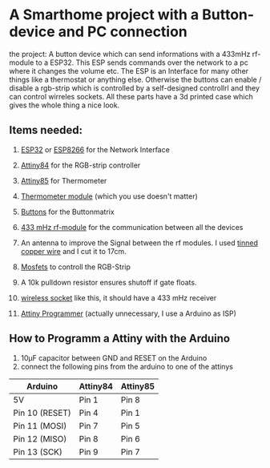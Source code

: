 # A Smarthome project with a Button-device and PC connection

the project: A button device which can send informations with a 433mHz rf-module to a ESP32. This ESP sends commands over the network to a pc where it changes the volume etc. The ESP is an Interface for many other things like a thermostat or anything else. Otherwise the buttons can enable / disable a rgb-strip which is controlled by a self-designed controllrl and they can control wirreles sockets. All these parts have a 3d printed case which gives the whole thing a nice look.


## Items needed:
1. [ESP32](https://www.amazon.de/gp/product/B071P98VTG/ref=ox_sc_act_image_1?smid=A1X7QLRQH87QA3&psc=1) or [ESP8266](https://www.amazon.de/AZDelivery-NodeMCU-ESP8266-ESP-12E-Development/dp/B074Q2WM1Y/ref=sr_1_3?keywords=esp8266&qid=1659355276&s=industrial&sprefix=esp%2Cindustrial%2C109&sr=1-3) for the Network Interface

2. [Attiny84](https://www.reichelt.de/8-bit-attiny-avr-risc-mikrocontroller-8-kb-10-mhz-dip-14-attiny-84v-10-pu-p69889.html?CCOUNTRY=445&LANGUAGE=de&trstct=pos_2&nbc=1&&r=1) for the RGB-strip controller

3. [Attiny85](https://www.reichelt.de/8-bit-attiny-avr-risc-mikrocontroller-8-kb-20-mhz-dip-8-attiny-85-20-pu-p69299.html?&trstct=pos_0&nbc=1) for Thermometer

4. [Thermometer module](https://www.amazon.de/BME280-Feuchte-Temperatur-Atmosph%C3%A4rendruck-Sensor-Modul-mit-IIC-Arduino/dp/B09CYXS3GX/ref=sr_1_4?__mk_de_DE=%C3%85M%C3%85%C5%BD%C3%95%C3%91&keywords=arduino+bme280&qid=1659355731&sr=8-4) (which you use doesn't matter)

5. [Buttons](https://www.amazon.de/gp/product/B07Q1BXV7T/ref=ppx_yo_dt_b_asin_title_o04_s00?ie=UTF8&psc=1) for the Buttonmatrix

6. [433 mHz rf-module](https://www.amazon.de/gp/product/B07DJYK29J/ref=ppx_yo_dt_b_asin_title_o01_s00?ie=UTF8&psc=1) for the communication between all the devices

7. An antenna to improve the Signal between the rf modules. I used [tinned copper wire](https://www.amazon.de/gp/product/B0043DXICC/ref=ppx_yo_dt_b_asin_title_o01_s00?ie=UTF8&psc=1) and I cut it to 17cm. 

8. [Mosfets](https://www.amazon.de/BOJACK-IRFZ44N-IRFZ44NPBF-Gleichrichter-Transistoren/dp/B0831NZHNW/ref=sr_1_7?keywords=irlz44n&qid=1659356180&sprefix=irl%2Caps%2C133&sr=8-7) to controll the RGB-Strip

9. A 10k pulldown resistor ensures shutoff if gate floats.

10. [wireless socket](https://www.amazon.de/Brennenstuhl-Comfort-Line-Funksteckdosen-Set-Funkschalt-Set-Ber%C3%BChrungsschutz/dp/B099653MQ4/ref=sr_1_5?__mk_de_DE=%C3%85M%C3%85%C5%BD%C3%95%C3%91&crid=3G57BLJFAH9L8&keywords=funksteckdose&qid=1659357393&sprefix=funksteckdose%2Caps%2C183&sr=8-5) like this, it should have a 433 mHz receiver

11. [Attiny Programmer](https://www.amazon.de/ISP-Programmer-Adapter-STK500-ATmega-ATtiny/dp/B00IYNAXUC/ref=sr_1_4?__mk_de_DE=%C3%85M%C3%85%C5%BD%C3%95%C3%91&crid=2QPKQTL35M0SM&keywords=attiny+programmer&qid=1659366848&sprefix=attiny+programme%2Caps%2C140&sr=8-4) (actually unnecessary, I use a Arduino as ISP)


## How to Programm a Attiny with the Arduino

1. 10µF capacitor between GND and RESET on the Arduino
2. connect the following pins from the arduino to one of the attinys
 
 | Arduino                                             | Attiny84 | Attiny85
 | ----------------------------------------------------|----------|---------
 | 5V                                                  | Pin 1    | Pin 8
 | Pin 10  (RESET)                                     | Pin 4    | Pin 1
 | Pin 11  (MOSI)                                      | Pin 7    | Pin 5
 | Pin 12  (MISO)                                      | Pin 8    | Pin 6
 | Pin 13  (SCK)                                       | Pin 9    | Pin 7

